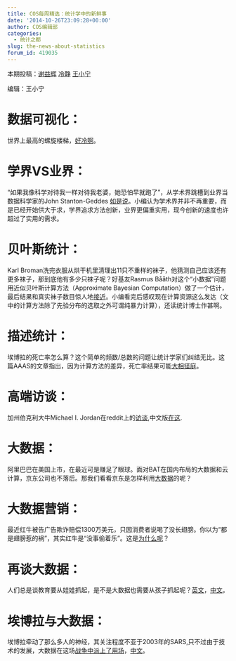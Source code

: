 ```yaml
---
title: COS每周精选：统计学中的新鲜事
date: '2014-10-26T23:09:28+00:00'
author: COS编辑部
categories:
  - 统计之都
slug: the-news-about-statistics
forum_id: 419035
---
```


本期投稿：[谢益辉](http://yihui.name/) [冷静](http://www.weibo.com/p/1005051756465937/home?from=page_100505&mod=TAB&noscale_head=1#_0) [王小宁](http://weibo.com/1656310700/profile?topnav=1&wvr=5&user=1)

编辑：王小宁

# 数据可视化：

世界上最高的螺旋楼梯，[好冷啊](http://accidental-art.tumblr.com/post/100599367480/i-call-this-worlds-tallest-spiral-staircase)。

# 学界VS业界：

“如果我像科学对待我一样对待我老婆，她恐怕早就跑了”，从学术界跳槽到业界当数据科学家的John Stanton-Geddes [如是说](http://johnstantongeddes.org/personal/2014/10/16/leaving-academia.html)。小编认为学术界并非不再重要，而是已经开始供大于求，学界追求方法创新，业界更偏重实用，现今创新的速度也许超过了实用的需求。

# 贝叶斯统计：

Karl Broman洗完衣服从烘干机里清理出11只不重样的袜子，他猜测自己应该还有更多袜子，那到底他有多少只袜子呢？好基友Rasmus Bååth对这个“小数据”问题用近似贝叶斯计算方法（Approximate Bayesian Computation）做了一个估计，最后结果和真实袜子数目惊人地[接近](http://www.sumsar.net/blog/2014/10/tiny-data-and-the-socks-of-karl-broman/)。小编看完后感叹现在计算资源这么发达（文中的计算方法除了先验分布的选取之外可谓纯暴力计算），还读统计博士作甚啊。

# 描述统计：

埃博拉的死亡率怎么算？这个简单的频数/总数的问题让统计学家们纠结无比。这篇AAAS的文章指出，因为计算方法的差异，死亡率结果可能[大相径庭](http://news.sciencemag.org/africa/2014/09/how-deadly-ebola-statistical-challenges-may-be-inflating-survival-rate%20)。

# 高端访谈：

加州伯克利大牛Michael I. Jordan在reddit上的[访谈](http://www.reddit.com/r/MachineLearning/comments/2fxi6v/ama_michael_i_jordan ),中文版[在这](http://dataunion.org/?p=1545).

# 大数据：

阿里巴巴在美国上市，在最近可是赚足了眼球。面对BAT在国内布局的大数据和云计算，京东公司也不落后。那我们看看京东是怎样利用[大数据](http://www.36dsj.com/archives/15103)的呢？

# 大数据营销：

最近红牛被告广告欺诈赔偿1300万美元，只因消费者说喝了没长翅膀。你以为“都是翅膀惹的祸”，其实红牛是“没事偷着乐”。这是[为什么呢](http://www.bukop.com/?p=11955)？

# 再谈大数据：

人们总是谈教育要从娃娃抓起，是不是大数据也需要从孩子抓起呢？[英文](http://www.cnbc.com/id/101618128)，[中文](http://chuansongme.com/n/820559)。

# 埃博拉与大数据：

埃博拉牵动了那么多人的神经，其关注程度不亚于2003年的SARS,只不过由于技术的发展，大数据在这场[战争中派上了用场](http://www.economist.com/news/leaders/21627623-mobile-phone-records-are-invaluable-tool-combat-ebola-they-should-be-made-available)，[中文](http://www.36dsj.com/archives/15395)。
